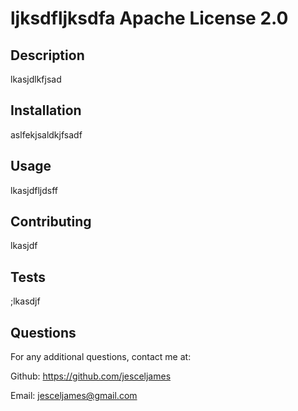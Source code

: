 # ljksdfljksdfa        Apache License 2.0

## Description                          
lkasjdlkfjsad           
           
## Installation
aslfekjsaldkjfsadf
           
## Usage
lkasjdfljdsff

## Contributing 
lkasjdf  

## Tests 
;lkasdjf

## Questions
For any additional questions, contact me at: 

 Github: https://github.com/jesceljames 

 Email: jesceljames@gmail.com